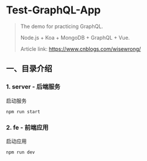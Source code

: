# Test-GraphQL-App

>The demo for practicing GraphQL.
>
>Node.js + Koa + MongoDB + GraphQL + Vue.
>
>Article link: https://www.cnblogs.com/wisewrong/



## 一、目录介绍

### 1. server - 后端服务

启动服务

```
npm run start
```



### 2. fe - 前端应用

启动应用

```
npm run dev
```



